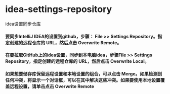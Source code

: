 # idea-settings-repository
idea设置同步仓库

#### 要同步IntelliJ IDEA的设置到github，步骤： File >> Settings Repository。指定创建的远程仓库的 URL，然后点击 Overwrite Remote。

#### 在要拉取GitHub上的idea设置，同步到本电脑idea，步骤File >> Settings Repository，指定创建的远程仓库的 URL，然后点击 Overwrite Local。

#### 如果想要储存库保留远程设置和本地设置的组合，可以点击 Merge。如果检测到任何冲突，将显示一个对话框，可以在其中解决这些冲突。如果要使用本地设置覆盖远程设置，请单击点击 Overwrite Remote
